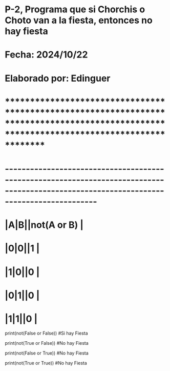 # P-2, Programa que si Chorchis o Choto van a la fiesta, entonces no hay fiesta
# Fecha: 2024/10/22
# Elaborado por: Edinguer 
# ****************************************************************************************************************************************
# ----------------------------------------------------------------------------------------------------------------------------------------
# |A|B||not(A or B) |
# |0|0||1           |
# |1|0||0           |
# |0|1||0           |
# |1|1||0           |


print(not(False or False)) #Si hay Fiesta

print(not(True or False))  #No hay Fiesta


print(not(False or True))  #No hay Fiesta

print(not(True or True))   #No hay Fiesta

